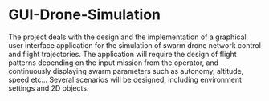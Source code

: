 # GUI-Drone-Simulation

The project deals with the design and the implementation of a graphical user interface application for the simulation of swarm drone network control and flight trajectories. The application will require the design of flight patterns depending on the input mission from the operator, and continuously displaying swarm parameters such as autonomy, altitude, speed etc... Several scenarios will be designed, including environment settings and 2D objects.